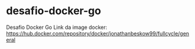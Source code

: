 # desafio-docker-go
Desafio Docker Go
Link da image docker: https://hub.docker.com/repository/docker/jonathanbeskow99/fullcycle/general
